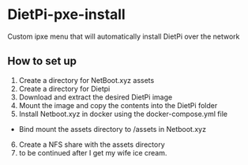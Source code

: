 # DietPi-pxe-install
Custom ipxe menu that will automatically install DietPi over the network

## How to set up
1) Create a directory for NetBoot.xyz assets
2) Create a directory for Dietpi
3) Download and extract the desired DietPi image
4) Mount the image and copy the contents into the DietPi folder
5) Install Netboot.xyz in docker using the docker-compose.yml file
- Bind mount the assets directory to /assets in Netboot.xyz
6) Create a NFS share with the assets directory
7) to be continued after I get my wife ice cream.
